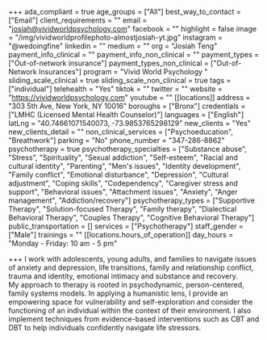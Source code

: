 +++
ada_compliant = true
age_groups = ["All"]
best_way_to_contact = ["Email"]
client_requirements = ""
email = "josiah@vividworldpsychology.com"
facebook = ""
highlight = false
image = "/img/vividworldprofilephoto-almostjosiah-yt.jpg"
instagram = "@wedoingfine"
linkedin = ""
medium = ""
org = "Josiah Teng"
payment_info_clinical = ""
payment_info_non_clinical = ""
payment_types = ["Out-of-network insurance"]
payment_types_non_clinical = ["Out-of-Network Insurances"]
program = "Vivid World Psychology "
sliding_scale_clinical = true
sliding_scale_non_clinical = true
tags = ["individual"]
telehealth = "Yes"
tiktok = ""
twitter = ""
website = "https://vividworldpsychology.com"
youtube = ""
[[locations]]
address = "303 5th Ave, New York, NY 10016"
boroughs = ["Bronx"]
credentials = ["LMHC (Licensed Mental Health Counselor)"]
languages = ["English"]
latLng = "40.74661071540073, -73.9853765298129"
new_clients = "Yes"
new_clients_detail = ""
non_clinical_services = ["Psychoeducation", "Breathwork"]
parking = "No"
phone_number = "347-286-8862"
psychotherapy = true
psychotherapy_specialties = ["Substance abuse", "Stress", "Spirituality", "Sexual addiction", "Self-esteem", "Racial and cultural identity", "Parenting", "Men's issues", "Identity development", "Family conflict", "Emotional disturbance", "Depression", "Cultural adjustment", "Coping skills", "Codependency", "Caregiver stress and support", "Behavioral issues", "Attachment issues", "Anxiety", "Anger management", "Addiction/recovery"]
psychotherapy_types = ["Supportive Therapy", "Solution-focused Therapy", "Family therapy", "Dialectical Behavioral Therapy", "Couples Therapy", "Cognitive Behavioral Therapy"]
public_transportation = []
services = ["Psychotherapy"]
staff_gender = ["Male"]
trainings = ""
[[locations.hours_of_operation]]
day_hours = "Monday - Friday: 10 am - 5 pm"

+++
I work with adolescents, young adults, and families to navigate issues of anxiety and depression, life transitions, family and relationship conflict, trauma and identity, emotional intimacy and substance and recovery.   
My approach to therapy is rooted in psychodynamic, person-centered, family systems models. In applying a humanistic lens, I provide an empowering space for vulnerability and self-exploration and consider the functioning of an individual within the context of their environment. I also implement techniques from evidence-based interventions such as CBT and DBT to help individuals confidently navigate life stressors.